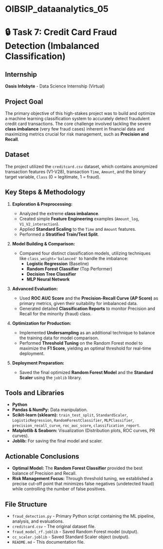 # OIBSIP_dataanalytics_05

# 🔒 Task 7: Credit Card Fraud Detection (Imbalanced Classification)

## **Internship**
**Oasis Infobyte** - Data Science Internship (Virtual)

## **Project Goal**
The primary objective of this high-stakes project was to build and optimize a machine learning classification system to accurately detect fraudulent credit card transactions. The core challenge involved tackling the severe **class imbalance** (very few fraud cases) inherent in financial data and maximizing metrics crucial for risk management, such as **Precision and Recall**.

## **Dataset**
The project utilized the `creditcard.csv` dataset, which contains anonymized transaction features (V1-V28), transaction `Time`, `Amount`, and the binary target variable, `Class` (0 = legitimate, 1 = fraud).

## **Key Steps & Methodology**

1.  **Exploration & Preprocessing:**
    * Analyzed the extreme **class imbalance**.
    * Created simple **Feature Engineering** examples (`Amount_log`, `V1_V2_interaction`).
    * Applied **Standard Scaling** to the `Time` and `Amount` features.
    * Performed a **Stratified Train/Test Split**.

2.  **Model Building & Comparison:**
    * Compared four distinct classification models, utilizing techniques like `class_weight='balanced'` to handle the imbalance:
        * **Logistic Regression** (Baseline)
        * **Random Forest Classifier** (Top Performer)
        * **Decision Tree Classifier**
        * **MLP Neural Network**

3.  **Advanced Evaluation:**
    * Used **ROC AUC Score** and the **Precision-Recall Curve (AP Score)** as primary metrics, given their suitability for imbalanced data.
    * Generated detailed **Classification Reports** to monitor Precision and Recall for the minority (fraud) class.

4.  **Optimization for Production:**
    * Implemented **Undersampling** as an additional technique to balance the training data for model comparison.
    * Performed **Threshold Tuning** on the Random Forest model to maximize the **F1 Score**, yielding an optimal threshold for real-time deployment.

5.  **Deployment Preparation:**
    * Saved the final optimized **Random Forest Model** and the **Standard Scaler** using the `joblib` library.

## **Tools and Libraries**
* **Python**
* **Pandas & NumPy:** Data manipulation.
* **Scikit-learn (sklearn):** `train_test_split`, `StandardScaler`, `LogisticRegression`, `RandomForestClassifier`, `MLPClassifier`, `precision_recall_curve`, `roc_auc_score`, `classification_report`.
* **Matplotlib & Seaborn:** Visualization (Distribution plots, ROC curves, PR curves).
* **Joblib:** For saving the final model and scaler.

## **Actionable Conclusions**
* **Optimal Model:** The **Random Forest Classifier** provided the best balance of Precision and Recall.
* **Risk Management Focus:** Through threshold tuning, we established a precise cut-off point that minimizes false negatives (undetected fraud) while controlling the number of false positives.

## **File Structure**
* `fraud_detection.py` - Primary Python script containing the ML pipeline, analysis, and evaluations.
* `creditcard.csv` - The original dataset file.
* `fraud_model_rf.joblib` - Saved Random Forest model (output).
* `cc_scaler.joblib` - Saved Standard Scaler object (output).
* `README.md` - This documentation file.
